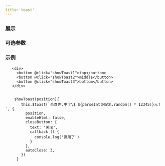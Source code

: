 ```yaml
---
title:'toast'
---
```



### 展示
<ClientOnly><use-toast></use-toast></ClientOnly>

### 可选参数






### 示例
```
   <div>
     <button @click="showToast1">top</button>
     <button @click="showToast2">middle</button>
     <button @click="showToast3">bottom</button>
   </div>
   
   
    showToast(position){
       this.$toast(`恭喜你,中了\$ ${parseInt(Math.random() * 12345)}元！`, {
         position,
         enableHtml: false,
         closeButton: {
           text: '关闭',
           callback () {
             console.log('调用了')
           }
         },
         autoClose: 3,
       })
     }
```
